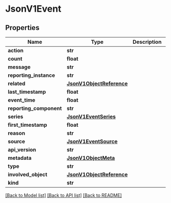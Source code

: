 # JsonV1Event


## Properties
Name | Type | Description | Notes
------------ | ------------- | ------------- | -------------
**action** | **str** |  | [optional] 
**count** | **float** |  | [optional] 
**message** | **str** |  | [optional] 
**reporting_instance** | **str** |  | [optional] 
**related** | [**JsonV1ObjectReference**](JsonV1ObjectReference.md) |  | [optional] 
**last_timestamp** | **float** |  | [optional] 
**event_time** | **float** |  | [optional] 
**reporting_component** | **str** |  | [optional] 
**series** | [**JsonV1EventSeries**](JsonV1EventSeries.md) |  | [optional] 
**first_timestamp** | **float** |  | [optional] 
**reason** | **str** |  | [optional] 
**source** | [**JsonV1EventSource**](JsonV1EventSource.md) |  | [optional] 
**api_version** | **str** |  | [optional] 
**metadata** | [**JsonV1ObjectMeta**](JsonV1ObjectMeta.md) |  | [optional] 
**type** | **str** |  | [optional] 
**involved_object** | [**JsonV1ObjectReference**](JsonV1ObjectReference.md) |  | [optional] 
**kind** | **str** |  | [optional] 

[[Back to Model list]](../README.md#documentation-for-models) [[Back to API list]](../README.md#documentation-for-api-endpoints) [[Back to README]](../README.md)


